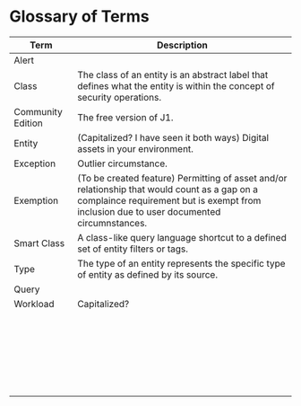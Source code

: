 # Glossary of Terms


| Term              | Description                                                  |
| ----------------- | ------------------------------------------------------------ |
| Alert             |                                                              |
| Class             | The class of an entity is an abstract label that defines what the entity is within the concept of security operations. |
| Community Edition | The free version of J1.                                      |
| Entity            | (Capitalized? I have seen it both ways) Digital assets in your environment. |
| Exception         | Outlier circumstance.                                        |
| Exemption         | (To be created feature) Permitting of asset and/or relationship that would count as a gap on a complaince requirement but is exempt from inclusion due to user documented circumnstances. |
| Smart Class       | A class-like query language shortcut to a defined set of entity filters or tags. |
| Type              | The type of an entity represents the specific type of entity as defined by its source. |
| Query             |                                                              |
| Workload          | Capitalized?                                                 |
|                   |                                                              |
|                   |                                                              |
|                   |                                                              |
|                   |                                                              |
|                   |                                                              |
|                   |                                                              |
|                   |                                                              |
|                   |                                                              |
|                   |                                                              |
|                   |                                                              |
|                   |                                                              |
|                   |                                                              |
|                   |                                                              |
|                   |                                                              |
|                   |                                                              |
|                   |                                                              |
|                   |                                                              |
|                   |                                                              |
|                   |                                                              |
|                   |                                                              |
|                   |                                                              |
|                   |                                                              |
|                   |                                                              |
|                   |                                                              |
|                   |                                                              |

